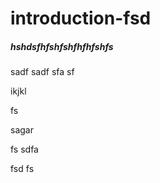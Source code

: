 # introduction-fsd


##### hshdsfhfshfshfhfhfshfs


sadf
sadf
sfa
sf

ikjkl

fs


sagar


fs
sdfa

fsd
fs